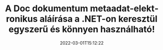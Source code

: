 ---
############################# Static ############################
layout: "auto-gen-signature"
date: 2022-03-01T15:12:22
draft: false
operation: Sign
signaturetype: Metadata
fileformat: Doc
productName: .NET
lang: hu
productCode: net
otherformats: pdf doc docx docm dot dotm dotx odt ott rtf xls xlsx xlsm xlsb csv ods ots xltx xltm ppt pptx pps ppsx odp otp potx potm pptm ppsm png jpg bmp gif tiff svg webp wmf
breadcrumb: Put Metadata signature on Doc for C#

############################# Head ############################
head_title: "Metaadat elektronikus aláírások csatolása a Doc dokumentumokhoz a C# segítségével"
head_description: "Használja a metaadatokat rejtett elektronikus aláírásként a Doc dokumentumaiban néhány soros C# kód használatával. A GroupDocs Document Signature API használatával elektronikusan aláírhatja üzleti dokumentumait és fájljait metaadat-információkkal."

############################# Header ############################
title: "A Doc dokumentum metaadat-elektronikus aláírása a .NET-on keresztül egyszerű és könnyen használható!"
description: "eAláírja Doc dokumentumait és szerződéseit rejtett metaadat-bejegyzésekkel. Metaadatok generálása PDF-ekhez, MS Word dokumentumokhoz, MS Excel munkafüzetekhez, MS PowerPoint prezentációkhoz és különféle képformátumokhoz probléma és extra kódolás nélkül."
bg_image: "https://cms.admin.containerize.com/templates/aspose/App_Themes/V3/images/bg/header1.png"
bg_overlay: false
button:
    enable: true

############################# SubMenu ############################
submenu:
    enable: true

    left:
        img_alt: "GroupDocs.Signature for .NET"
        image: "https://cms.admin.containerize.com/templates/groupdocs/images/product-logos/90x90-noborder/groupdocs-signature-net.png"
        product: "GroupDocs.Signature"
        platform: ".NET"



############################# About ############################
about:
    enable: true
    title: "A GroupDocs.Signature for .NET metaadat-aláírások API-járól"
    content: |
        A [GroupDocs.Signature for .NET](https://products.groupdocs.com/signature/net/) egy népszerű API a digitális dokumentumok elektronikus aláírására. Aláírások, például szövegek, képek, digitális tanúsítványok, vonalkódok, QR-kódok, bélyegzők vagy metaadatok állnak rendelkezésre. Az aláírások elhelyezhetők PDF-eken, MS Word dokumentumokon, MS Excel munkafüzeteken, MS PowerPoint prezentációkban, Adobe Photoshop fájlokon és különféle képformátumokban. Az ügyfelek aláírhatják dokumentumaikat, és frissíthetik, kereshetik, ellenőrizhetik, törölhetik vagy megtekinthetik a dokumentumokon elhelyezett e-aláírásokat. Ezenkívül számos lehetőség áll rendelkezésre az aláírások testreszabásához.
    

############################# Steps ############################
steps:
    enable: true
    title_left: "A {{Fájlformátum}} aláírásának lépései a Metadata segítségével a C# programban"
    content_left: |
        A [GroupDocs.Signature for .NET](https://products.groupdocs.com/signature/net/) lehetővé teszi a Doc dokumentumok gyors és egyszerű aláírását Metadata aláírással.
        
        * Hozzon létre egy példányt a Signature osztályból, amely {{Fájlformátum}} fájlt tartalmaz, amelyet elérési útként vagy memóriafolyamként kell aláírni
        * Példányosítsa a SignOptions osztályt, és állítsa be az összes kért adatot.
        * Hívja meg a Signature.Sign() metódust, amely átadja a kimeneti {{Fájlformátum}} fájlt vagy memóriafolyamot

    title_right: " rendszerkövetelmények"
    content_right: |
        A GroupDocs.Signature for .NET minden nagyobb platformon és operációs rendszeren támogatott. Mielőtt végrehajtaná az alábbi kódot, győződjön meg arról, hogy a következő előfeltételek telepítve vannak a rendszeren.

        * Operációs rendszerek: Microsoft Windows, Linux, MacOS
        * Fejlesztői környezetek: Microsoft Visual Studio, Xamarin, MonoDevelop
        * Frameworks: .NET Framework, .NET Standard, .NET Core, Mono
        * Szerezze meg a legújabb GroupDocs.Signature for .NET terméket a következőtől: [Nuget](https://www.nuget.org/packages/groupdocs.signature)
         
    code: |
        ```csharp    
        
        // Set up input Doc file
        string filePath = "input.doc";
        // Set up output file
        string outputFilePath = "output.doc";

        // Instantiate Signature for input file
        using (var signature = new GroupDocs.Signature.Signature(filePath))
        {
                // instantiate metadata signing options
                var options = new MetadataSignOptions();

                // setup Author property
                WordProcessingMetadataSignature mdSign_Author = new WordProcessingMetadataSignature("Author", "Mr.Scherlock Holmes");// String value
                options.Signatures.Add(mdSign_Author);
                // setup document data
                WordProcessingMetadataSignature mdSign_DocData = new WordProcessingMetadataSignature("CreatedOn", DateTime.Now);// Datetime value
                options.Signatures.Add(mdSign_DocData);
                // setup document id
                WordProcessingMetadataSignature mdSign_DocId = new WordProcessingMetadataSignature("DocumentId", 123456);// Integer value
                options.Signatures.Add(mdSign_DocId);
                
                // sign Doc document
                SignResult result = signature.Sign(outputFilePath, options);
        }

        ```

############################# Demos ############################
demos:
    enable: true
    title: "Doc dokumentumok aláírása Metadata élő bemutatóval"
    content: |
       A [GroupDocs.Signature App](https://products.groupdocs.app/signature/family) webhelyen azonnal írjon alá Doc fájlt különféle aláírásokkal. Ingyenes online demo vár rád.          

############################# More Formats ############################
more_formats:
    enable: true
    title: "Egyéb támogatott Metadata aláírások a C# számára"
    content: |
        "A {{Fájlformátum}} más aláírástípusokkal is aláírható. Kérjük, tekintse meg az alábbi listát."
    format: 
       
       
back_to_top:
    enable: true
---